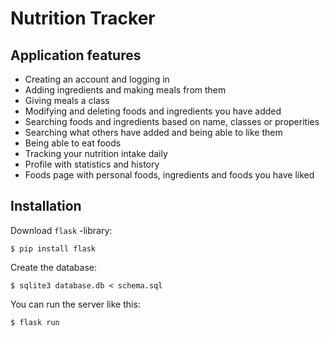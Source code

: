 # Nutrition Tracker

## Application features

* Creating an account and logging in
* Adding ingredients and making meals from them
* Giving meals a class
* Modifying and deleting foods and ingredients you have added
* Searching foods and ingredients based on name, classes or properities
* Searching what others have added and being able to like them
* Being able to eat foods
* Tracking your nutrition intake daily
* Profile with statistics and history
* Foods page with personal foods, ingredients and foods you have liked

## Installation

Download `flask` -library:

```
$ pip install flask
```

Create the database:

```
$ sqlite3 database.db < schema.sql
```

You can run the server like this:

```
$ flask run
```